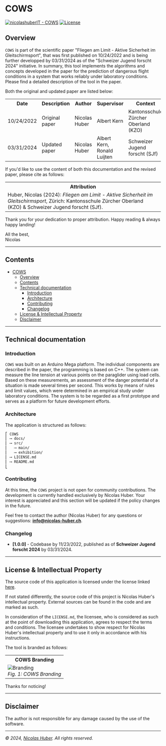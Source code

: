 # COWS

[![nicolashuberIT - COWS](https://img.shields.io/static/v1?label=nicolashuberIT&message=COWS&color=blue&logo=github)](https://github.com/nicolashuberIT/COWS "Go to GitHub repo")
[![License](https://img.shields.io/badge/License-INDIVIDUAL-blue)](#license)

## Overview

`COWS` is part of the scientific paper "Fliegen am Limit - Aktive Sicherheit im Gleitschirmsport", that was first published on 10/24/2022 and is being further developped by 03/31/2024 as of the "Schweizer Jugend forscht 2024" initiative. In summary, this tool implements the algorithms and concepts developed in the paper for the prediction of dangerous flight conditions in a system that works reliably under laboratory conditions. Please find a detailed description of the tool in the paper.

Both the original and updated paper are listed below: 

<table style="width:100%">
  <tr>
    <th>Date</th>
    <th>Description</th>
    <th>Author</th>
    <th>Supervisor</th>
    <th>Context</th>
    <th>Link</th>
  </tr>
  <tr>
    <td>10/24/2022</td>
    <td>Original paper</td>
    <td>Nicolas Huber</td>
    <td>Albert Kern</td>
    <td>Kantonsschule Zürcher Oberland (KZO)</td>
    <td><a href="https://nicolas-huber.ch/docs/20221220_maturitaetsarbeit_fliegen-am-limit_public-version_nicolas-huber.pdf" target="_blank">nicolas-huber.ch</a></td>
  </tr>
  <tr>
    <td>03/31/2024</td>
    <td>Updated paper</td>
    <td>Nicolas Huber</td>
    <td>Albert Kern, Ronald Luijten</td>
    <td>Schweizer Jugend forscht (SJf)</td>
    <td><a href="https://nicolas-huber.ch/docs/20240331_SJf_fliegen-am-limit_wettbewerbsarbeit-2024_nicolas-huber.pdf" target="_blank">nicolas-huber.ch</a></td>
  </tr>
</table>

If you'd like to use the content of both this documentation and the revised paper, please cite as follows:

<table>
<tr>
  <th>Attribution</th>
</tr>
<tr>
  <td>Huber, Nicolas (2024): <i>Fliegen am Limit - Aktive Sicherheit im Gleitschirmsport</i>, Zürich: Kantonsschule Zürcher Oberland (KZO) & Schweizer Jugend forscht (SJf).</td>
</tr>
</table>

Thank you for your dedication to proper attribution. Happy reading & always happy landing!

All the best, <br>
Nicolas

---

## Contents

- [COWS](#cows)
  - [Overview](#overview)
  - [Contents](#contents)
  - [Technical documentation](#technical-documentation)
    - [Introduction](#introduction)
    - [Architecture](#architecture)
    - [Contributing](#contributing)
    - [Changelog](#changelog)
  - [License \& Intellectual Property](#license--intellectual-property)
  - [Disclaimer](#disclaimer)


---

## Technical documentation

### Introduction

`COWS` was built on an Arduino Mega platform. The individual components are described in the paper, the programming is based on C++. The system can measure the line tension at various points on the paraglider using load cells. Based on these measurements, an assessment of the danger potential of a situation is made several times per second. This works by means of rules and limit values, which were determined in an empirical study under laboratory conditions. The system is to be regarded as a first prototype and serves as a platform for future development efforts.

### Architecture

The application is structured as follows:

```txt
⎡ COWS
⎢ ⟶ docs/
⎢ ⟶ src/
⎢   ⟶ main/
⎢   ⟶ exhibition/
⎢ ⟶ LICENSE.md
⎢ ⟶ README.md
⎣
```

### Contributing

At this time, the `COWS` project is not open for community contributions. The development is currently handled exclusively by Nicolas Huber. Your interest is appreciated and this section will be updated if the policy changes in the future.

Feel free to contact the author (Nicolas Huber) for any questions or suggestions: **info@nicolas-huber.ch**.

### Changelog

- **[1.0.0]** - Codebase by 11/23/2022, published as of **Schweizer Jugend forscht 2024** by 03/31/2024.

---

## License & Intellectual Property

The source code of this application is licensed under the license linked [here](LICENSE.md).

If not stated differently, the source code of this project is Nicolas Huber's intellectual property. External sources can be found in the code and are marked as such. 

In consideration of the `LICENSE.md`, the licensee, who is considered as such at the point of downloading this application, agrees to respect the terms and conditions. The licensee undertakes to show respect for Nicolas Huber's intellectual property and to use it only in accordance with his instructions.

The tool is branded as follows:

<table>
<tr>
  <th>COWS Branding</th>
</tr>
<tr>
  <td>
    <img src="/docs/20240323_SJf_cows-branding_nicolas-huber.png" alt="Branding">
      <br>
      <em>Fig. 1: COWS Branding</em>
    </td>
</tr>
</table>

Thanks for noticing! 

---

## Disclaimer

The author is not responsible for any damage caused by the use of the software.

---

_© 2024, [Nicolas Huber](https://nicolas-huber.ch). All rights reserved._